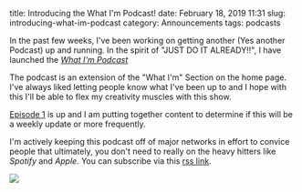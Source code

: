 title: Introducing the What I'm Podcast!
date: February 18, 2019 11:31
slug: introducing-what-im-podcast
category: Announcements
tags: podcasts

In the past few weeks, I've been working on getting another (Yes another Podcast) up and running. In the spirit of "JUST DO IT ALREADY!!", I have launched the [*What I'm Podcast*][0]

The podcast is an extension of the "What I'm" Section on the home page. I've always liked letting people know what I've been up to and I hope with this I'll be able to flex my creativity muscles with this show.

[Episode 1][1] is up and I am putting together content to determine if this will be a weekly update or more frequently. 

I'm actively keeping this podcast off of major networks in effort to convice people that ultimately, you don't need to really on the heavy hitters like *Spotify* and *Apple*. You can subscribe via this [rss link](https://feeds.transistor.fm/what-i-m-podcast-with-jay-miller). 


![](https://s3-us-west-2.amazonaws.com/kjaymiller/images/whatimpodcast.JPG)

[0]: https://kjaymiller.transistor.fm
[1]: https://kjaymiller.transistor.fm/episodes/i-ve-been-sick-i-must-have-caught-the-apple-bug
